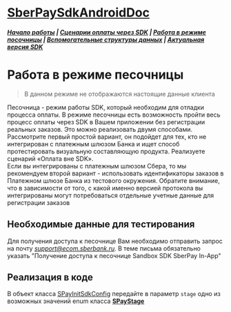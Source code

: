 # [SberPaySdkAndroidDoc](https://sdkpay.github.io/SberPaySdkAndroidDoc/)

##### [Начало работы](https://sdkpay.github.io/SberPaySdkAndroidDoc/start) | [Сценарии оплаты через SDK](https://sdkpay.github.io/SberPaySdkAndroidDoc/payment_script) | [Работа в режиме посочницы](https://sdkpay.github.io/SberPaySdkAndroidDoc/sandbox_mode) | [Вспомогательные структуры данных](https://sdkpay.github.io/SberPaySdkAndroidDoc/data_structures) | [Актуальная версия SDK](https://sdkpay.github.io/SberPaySdkAndroidDoc/version)

# Работа в режиме песочницы

> В данном режиме не отображаются настоящие данные клиента

Песочница - режим работы SDK, который необходим для отладки процесса оплаты. В режиме песочницы есть возможность пройти весь процесс оплаты через SDK в Вашем приложении без регистрации реальных заказов. Это можно реализовать двумя способами.  
Рассмотрите первый простой вариант, он подойдет для тех, кто не интегрирован с платежным шлюзом Банка и ищет способ протестировать визуальную составляющую продукта. Реализуете сценарий «Оплата вне SDK».  
Если вы интегрированы с платежным шлюзом Сбера, то мы рекомендуем второй вариант - использовать идентификаторы заказов в Платежном шлюзе Банка из тестового окружения. Обратите внимание, что в зависимости от того, с какой именно версией протокола вы интегрированы могут потребоваться отдельные учетные данные для регистрации заказов

## Необходимые данные для тестирования

Для получения доступа к песочнице Вам необходимо отправить запрос на почту *support@ecom.sberbank.ru*. В теме письма обязательно указать "Получение доступа к песочнице Sandbox SDK SberPay In-App"

## Реализация в коде

В объект класса [SPayInitSdkConfig](https://sdkpay.github.io/SberPaySdkAndroidDoc/data_structures#spayinitsdkconfig) передайте в параметр `stage` одно из возможных значений enum класса **[SPayStage](https://sdkpay.github.io/SberPaySdkAndroidDoc/data_structures#spaystage)**
